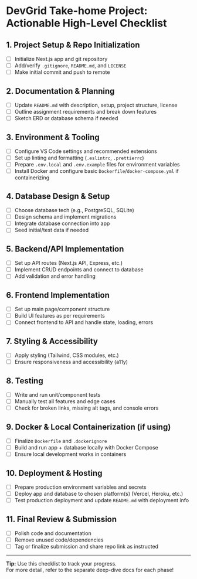 # DevGrid Take-home Project: Actionable High-Level Checklist

## 1. Project Setup & Repo Initialization

- [ ] Initialize Next.js app and git repository
- [ ] Add/verify `.gitignore`, `README.md`, and `LICENSE`
- [ ] Make initial commit and push to remote

## 2. Documentation & Planning

- [ ] Update `README.md` with description, setup, project structure, license
- [ ] Outline assignment requirements and break down features
- [ ] Sketch ERD or database schema if needed

## 3. Environment & Tooling

- [ ] Configure VS Code settings and recommended extensions
- [ ] Set up linting and formatting (`.eslintrc`, `.prettierrc`)
- [ ] Prepare `.env.local` and `.env.example` files for environment variables
- [ ] Install Docker and configure basic `Dockerfile`/`docker-compose.yml` if containerizing

## 4. Database Design & Setup

- [ ] Choose database tech (e.g., PostgreSQL, SQLite)
- [ ] Design schema and implement migrations
- [ ] Integrate database connection into app
- [ ] Seed initial/test data if needed

## 5. Backend/API Implementation

- [ ] Set up API routes (Next.js API, Express, etc.)
- [ ] Implement CRUD endpoints and connect to database
- [ ] Add validation and error handling

## 6. Frontend Implementation

- [ ] Set up main page/component structure
- [ ] Build UI features as per requirements
- [ ] Connect frontend to API and handle state, loading, errors

## 7. Styling & Accessibility

- [ ] Apply styling (Tailwind, CSS modules, etc.)
- [ ] Ensure responsiveness and accessibility (a11y)

## 8. Testing

- [ ] Write and run unit/component tests
- [ ] Manually test all features and edge cases
- [ ] Check for broken links, missing alt tags, and console errors

## 9. Docker & Local Containerization (if using)

- [ ] Finalize `Dockerfile` and `.dockerignore`
- [ ] Build and run app + database locally with Docker Compose
- [ ] Ensure local development works in containers

## 10. Deployment & Hosting

- [ ] Prepare production environment variables and secrets
- [ ] Deploy app and database to chosen platform(s) (Vercel, Heroku, etc.)
- [ ] Test production deployment and update `README.md` with deployment info

## 11. Final Review & Submission

- [ ] Polish code and documentation
- [ ] Remove unused code/dependencies
- [ ] Tag or finalize submission and share repo link as instructed

---

**Tip:** Use this checklist to track your progress.  
For more detail, refer to the separate deep-dive docs for each phase!
